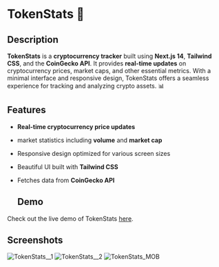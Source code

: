 # TokenStats 🚀

## Description
**TokenStats** is a **cryptocurrency tracker** built using **Next.js 14**, **Tailwind CSS**, and the **CoinGecko API**. It provides **real-time updates** on cryptocurrency prices, market caps, and other essential metrics. With a minimal interface and responsive design, TokenStats offers a seamless experience for tracking and analyzing crypto assets. 📊



## Features
- **Real-time cryptocurrency price updates**
- market statistics including **volume** and **market cap**
- Responsive design optimized for various screen sizes
- Beautiful UI built with **Tailwind CSS**
- Fetches data from **CoinGecko API**

  ## Demo
Check out the live demo of TokenStats [here](https://tokenstats.vercel.app/).

## Screenshots
![TokenStats__1](https://github.com/user-attachments/assets/f3ebcc54-0b20-4de7-84b0-2048859f8321)
![TokenStats__2](https://github.com/user-attachments/assets/6e97fd23-9a40-45d4-96d6-37c636e95604)
![TokenStats_MOB](https://github.com/user-attachments/assets/49826a13-9c64-4568-a620-05dd3b039557)


